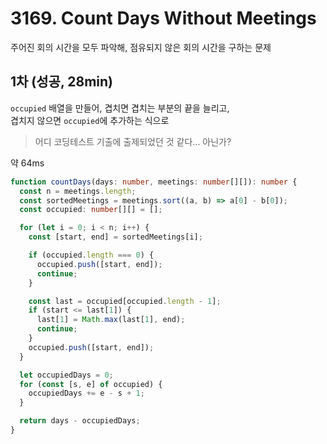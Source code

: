 # 3169. Count Days Without Meetings

주어진 회의 시간을 모두 파악해, 점유되지 않은 회의 시간을 구하는 문제

## 1차 (성공, 28min)

`occupied` 배열을 만들어, 겹치면 겹치는 부분의 끝을 늘리고,  
겹치지 않으면 `occupied`에 추가하는 식으로

> 어디 코딩테스트 기출에 출제되었던 것 같다... 아닌가?

약 64ms

```ts
function countDays(days: number, meetings: number[][]): number {
  const n = meetings.length;
  const sortedMeetings = meetings.sort((a, b) => a[0] - b[0]);
  const occupied: number[][] = [];

  for (let i = 0; i < n; i++) {
    const [start, end] = sortedMeetings[i];

    if (occupied.length === 0) {
      occupied.push([start, end]);
      continue;
    }

    const last = occupied[occupied.length - 1];
    if (start <= last[1]) {
      last[1] = Math.max(last[1], end);
      continue;
    }
    occupied.push([start, end]);
  }

  let occupiedDays = 0;
  for (const [s, e] of occupied) {
    occupiedDays += e - s + 1;
  }

  return days - occupiedDays;
}
```